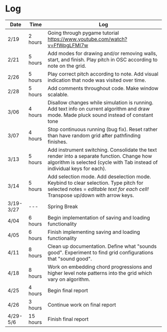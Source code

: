 # Log

| Date |  Time   | Log |
| ---- | ------- | --- |
| 2/19 | 2 hours | Going through pygame tutorial https://www.youtube.com/watch?v=FfWpgLFMI7w |
| 2/21 | 5 hours | Add modes for drawing and/or removing walls, start, and finish. Play pitch in OSC according to note on the grid. |
| 2/26 | 5 hours | Play correct pitch according to note. Add visual indication that node was visited over time. |
| 2/28 | 5 hours | Add comments throughout code. Make window scalable. |
| 3/06 | 4 hours | Disallow changes while simulation is running. Add text info on current algorithm and draw mode. Made pluck sound instead of constant tone |
| 3/07 | 4 hours | Stop continuous running (bug fix). Reset rather than have random grid after pathfinding finishes. |
| 3/13 | 5 hours | Add instrument switching. Consolidate the text render into a separate function. Change how algorithm is selected (cycle with Tab instead of individual keys for each). |
| 3/14 | 5 hours | Add selection mode. Add deselection mode. Keybind to clear selection. Type pitch for selected notes = *editable text for each cell!* Transpose up/down with arrow keys. |
| 3/19-3/27 | --- | Spring Break |
| 4/04 | 6 hours | Begin implementation of saving and loading functionality |
| 4/05 | 6 hours | Finish implementing saving and loading functionality |
| 4/11 | 8 hours | Clean up documentation. Define what "sounds good". Experiment to find grid configurations that "sound good". |
| 4/18 | 8 hours | Work on embedding chord progressions and higher level note patterns into the grid which vary on algorithm. |
| 4/25 | 4 hours | Begin final report |
| 4/26 | 3 hours | Continue work on final report |
| 4/29-5/6 | 15 hours | Finish final report |
